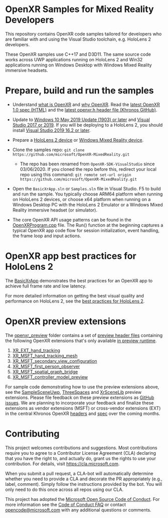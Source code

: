 # OpenXR Samples for Mixed Reality Developers

This repository contains OpenXR code samples tailored for developers who are familiar with and using the Visual Studio toolchain, e.g. HoloLens 2 developers.

These OpenXR samples use C++17 and D3D11. The same source code works across UWP applications running on HoloLens 2 and Win32 applications running on Windows Desktop with Windows Mixed Reality immersive headsets.

# Prepare, build and run the samples

- Understand [what is OpenXR](https://docs.microsoft.com/windows/mixed-reality/openxr#what-is-openxr) and [why OpenXR](https://docs.microsoft.com/windows/mixed-reality/openxr#why-openxr).  Read the [latest OpenXR 1.0 spec (HTML)](https://www.khronos.org/registry/OpenXR/specs/1.0/html/xrspec.html) and the [latest openxr.h header file (Khronos GitHub)](https://github.com/KhronosGroup/OpenXR-SDK/blob/master/include/openxr/openxr.h).

- Update to [Windows 10 May 2019 Update (1903) or later](https://www.microsoft.com/software-download/windows10) and [Visual Studio 2017 or 2019](https://visualstudio.microsoft.com/downloads/).  If you will be deploying to a HoloLens 2, you should install [Visual Studio 2019 16.2 or later](https://visualstudio.microsoft.com/downloads/).

- Prepare a [HoloLens 2 device](https://docs.microsoft.com/windows/mixed-reality/openxr#getting-started-with-openxr-for-hololens-2) or [Windows Mixed Reality device](https://docs.microsoft.com/windows/mixed-reality/openxr#getting-started-with-openxr-for-windows-mixed-reality-headsets).

- Clone the samples repo: `git clone https://github.com/microsoft/OpenXR-MixedReality.git`

    - The repo has been renamed from `OpenXR-SDK-VisualStudio` since 03/06/2020.  If you cloned the repo before this, redirect your local repo using this command:
     `git remote set-url origin https://github.com/microsoft/OpenXR-MixedReality.git`

- Open the `BasicXrApp.sln` or `Samples.sln` file in Visual Studio. F5 to build and run the sample. You typically choose ARM64 platform when running on HoloLens 2 devices, or choose x64 platform when running on a Windows Desktop PC with the HoloLens 2 Emulator or a Windows Mixed Reality immersive headset (or simulator).

- The core OpenXR API usage patterns can be found in the [OpenXRProgram.cpp](https://github.com/microsoft/OpenXR-MixedReality/blob/master/samples/BasicXrApp/OpenXrProgram.cpp) file. The Run() function at the beginning captures a typical OpenXR app code flow for session initialization, event handling, the frame loop and input actions.

# OpenXR app best practices for HoloLens 2

The [BasicXrApp](https://github.com/microsoft/OpenXR-MixedReality/tree/master/samples/BasicXrApp) demonstrates the best practices for an OpenXR app to achieve full frame rate and low latency.

For more detailed information on getting the best visual quality and performance on HoloLens 2, see the [best practices for HoloLens 2](https://aka.ms/openxr-best).

# OpenXR preview extensions

The [openxr_preview](https://github.com/microsoft/OpenXR-MixedReality/tree/master/openxr_preview) folder contains a set of [preview header files](https://github.com/microsoft/OpenXR-MixedReality/tree/master/openxr_preview/include/openxr) containing the following OpenXR extensions that's only available [in preview runtime](http://aka.ms/openxr-preview).

1. [XR_EXT_hand_tracking](https://microsoft.github.io/OpenXR-MixedReality/openxr_preview/specs/openxr.html#XR_EXT_hand_tracking)
1. [XR_MSFT_hand_tracking_mesh](https://microsoft.github.io/OpenXR-MixedReality/openxr_preview/specs/openxr.html#XR_MSFT_hand_tracking_mesh)
1. [XR_MSFT_secondary_view_configuration](https://microsoft.github.io/OpenXR-MixedReality/openxr_preview/specs/openxr.html#XR_MSFT_secondary_view_configuration)
1. [XR_MSFT_first_person_observer](https://microsoft.github.io/OpenXR-MixedReality/openxr_preview/specs/openxr.html#XR_MSFT_first_person_observer)
1. [XR_MSFT_spatial_graph_bridge](https://microsoft.github.io/OpenXR-MixedReality/openxr_preview/specs/openxr.html#XR_MSFT_spatial_graph_bridge)
1. [XR_MSFT_controller_model_preview](https://microsoft.github.io/OpenXR-MixedReality/openxr_preview/specs/openxr.html#XR_MSFT_controller_model_preview)

For sample code demonstrating how to use the preview extensions above, see the [SampleSceneUwp](https://github.com/microsoft/OpenXR-MixedReality/tree/master/samples/SampleSceneUwp), [ThreeSpaces](https://github.com/microsoft/OpenXR-MixedReality/tree/master/samples/ThreeSpacesUwp) and [XrSceneLib](https://github.com/microsoft/OpenXR-MixedReality/tree/master/samples/XrSceneLib) preview extensions.  Please file feedback on these preview extensions as [GitHub issues](https://github.com/microsoft/OpenXR-MixedReality/issues).  We are planning to incorporate your feedback and finalize these extensions as vendor extensions (MSFT) or cross-vendor extensions (EXT) in the central Khronos OpenXR [headers](https://github.com/KhronosGroup/OpenXR-SDK/tree/master/include/openxr) and [spec](https://www.khronos.org/registry/OpenXR/specs/1.0/html/xrspec.html) over the coming months.

# Contributing

This project welcomes contributions and suggestions.  Most contributions require you to agree to a
Contributor License Agreement (CLA) declaring that you have the right to, and actually do, grant us
the rights to use your contribution. For details, visit https://cla.microsoft.com.

When you submit a pull request, a CLA-bot will automatically determine whether you need to provide
a CLA and decorate the PR appropriately (e.g., label, comment). Simply follow the instructions
provided by the bot. You will only need to do this once across all repos using our CLA.

This project has adopted the [Microsoft Open Source Code of Conduct](https://opensource.microsoft.com/codeofconduct/).
For more information see the [Code of Conduct FAQ](https://opensource.microsoft.com/codeofconduct/faq/) or
contact [opencode@microsoft.com](mailto:opencode@microsoft.com) with any additional questions or comments.

